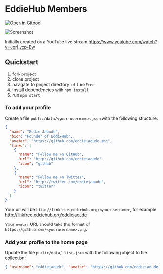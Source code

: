 # EddieHub Members

[![Open in Gitpod](https://gitpod.io/button/open-in-gitpod.svg)](https://gitpod.io/#https://github.com/EddieHubCommunity/LinkFree)

![Screenshot](https://user-images.githubusercontent.com/624760/132914060-a1ce5f13-d2df-4dac-8fad-345a71da7edd.png)

Initially created on a YouTube live stream https://www.youtube.com/watch?v=Jorl_vcp-Ew

## Quickstart

1. fork project
2. clone project
3. navigate to project directory `cd LinkFree`
4. install dependencies with `npm install`
5. run `npm start`

### To add your profile

Create a file `public/data/<your-username>.json` with the following structure:

```json
{
  "name": "Eddie Jaoude",
  "bio": "Founder of EddieHub",
  "avatar": "https://github.com/eddiejaoude.png",
  "links": [
    {
      "name": "Follow me on GitHub",
      "url": "http://github.com/eddiejaoude",
      "icon": "github"
    },
    {
      "name": "Follow me on Twitter",
      "url": "http://twitter.com/eddiejaoude",
      "icon": "twitter"
    }
  ]
}
```

Your url will be `http://linkfree.eddiehub.org/<yourusername>`, for example http://linkfree.eddiehub.org/eddiejaoude

Your `avatar` URL should take the format of `https://github.com/<yourusername>.png`.

### Add your profile to the home page

Update the file `public/data/_list.json` with the following object to the collection:

```json
{ "username": "eddiejaoude", "avatar": "https://github.com/eddiejaoude.png" },
```
